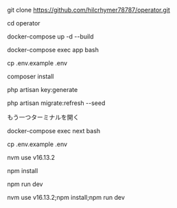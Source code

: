 git clone https://github.com/hilcrhymer78787/operator.git

cd operator

docker-compose up -d --build

docker-compose exec app bash

cp .env.example .env

composer install

php artisan key:generate

php artisan migrate:refresh --seed

もう一つターミナルを開く

docker-compose exec next bash

cp .env.example .env

nvm use v16.13.2

npm install

npm run dev

<!-- node v16.13.2 -->
nvm use v16.13.2;npm install;npm run dev